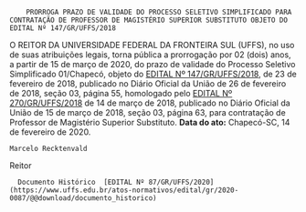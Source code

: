         PRORROGA PRAZO DE VALIDADE DO PROCESSO SELETIVO SIMPLIFICADO PARA CONTRATAÇÃO DE PROFESSOR DE MAGISTÉRIO SUPERIOR SUBSTITUTO OBJETO DO EDITAL Nº 147/GR/UFFS/2018  

 O REITOR DA UNIVERSIDADE FEDERAL DA FRONTEIRA SUL (UFFS), no uso de suas atribuições legais, torna pública a prorrogação por 02 (dois) anos, a partir de 15 de março de 2020, do prazo de validade do Processo Seletivo Simplificado 01/Chapecó, objeto do [EDITAL Nº 147/GR/UFFS/2018](https://www.uffs.edu.br/atos-normativos/edital/gr/2018-0147), de 23 de fevereiro de 2018, publicado no Diário Oficial da União de 26 de fevereiro de 2018, seção 03, página 55, homologado pelo [EDITAL Nº 270/GR/UFFS/2018](https://www.uffs.edu.br/atos-normativos/edital/gr/2018-0270) de 14 de março de 2018, publicado no Diário Oficial da União de 15 de março de 2018, seção 03, página 63, para contratação de Professor de Magistério Superior Substituto.        **Data do ato:** Chapecó-SC, 14 de fevereiro de 2020.   
 

    Marcelo Recktenvald   
 Reitor 

      Documento Histórico  [EDITAL Nº 87/GR/UFFS/2020](https://www.uffs.edu.br/atos-normativos/edital/gr/2020-0087/@@download/documento_historico)     
      